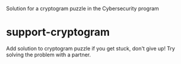Solution for a cryptogram puzzle in the Cybersecurity program
# support-cryptogram
Add solution to cryptogram puzzle
if you get stuck, don't give up! Try solving the problem with a partner.
